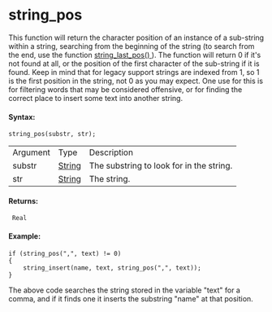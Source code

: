 # string_pos

This function will return the character position of an instance of a
sub-string within a string, searching from the beginning of the string
(to search from the end, use the function [ string_last_pos()
](string_last_pos) ). The function will return 0 if it's not found
at all, or the position of the first character of the sub-string if it
is found. Keep in mind that for legacy support strings are indexed from
1, so 1 is the first position in the string, not 0 as you may expect.
One use for this is for filtering words that may be considered
offensive, or for finding the correct place to insert some text into
another string.

#### Syntax:

``` gml
string_pos(substr, str);
```

|          |                                                                        |                                          |
|----------|------------------------------------------------------------------------|------------------------------------------|
| Argument | Type                                                                   | Description                              |
| substr   |  [String](../../../../GameMaker_Language/GML_Overview/Data_Types)  | The substring to look for in the string. |
| str      |  [String](../../../../GameMaker_Language/GML_Overview/Data_Types)  | The string.                              |

#### Returns:

``` gml
 Real
```

#### Example:

``` gml
if (string_pos(",", text) != 0)
{
    string_insert(name, text, string_pos(",", text));
}
```

The above code searches the string stored in the variable "text" for a
comma, and if it finds one it inserts the substring "name" at that
position.
